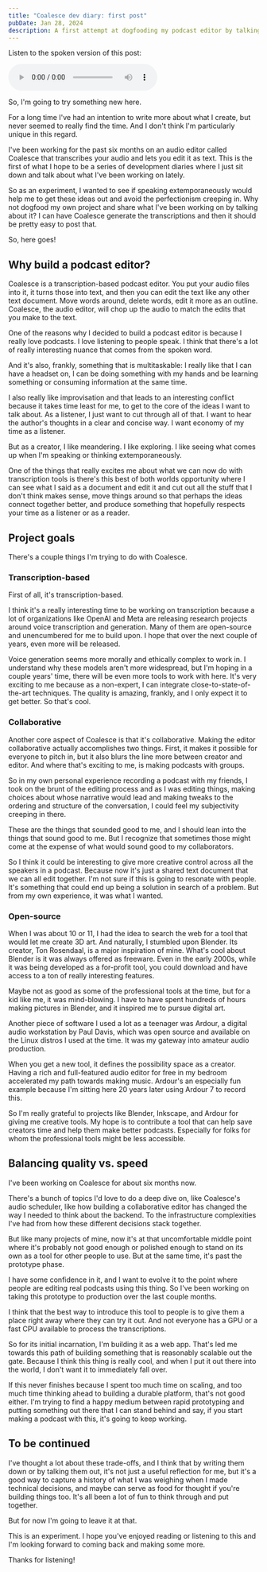 ```yaml
---
title: "Coalesce dev diary: first post"
pubDate: Jan 28, 2024
description: A first attempt at dogfooding my podcast editor by talking about it.
---
```


<div class="audio-header">

Listen to the spoken version of this post:

<audio controls src="/post/coalesce-dev-diary-first-post/audio.mp3"></audio>

</div>

So, I'm going to try something new here.

For a long time I've had an intention to write more about what I create, but never seemed to really find the time. And I don't think I'm particularly unique in this regard.

I've been working for the past six months on an audio editor called Coalesce that transcribes your audio and lets you edit it as text. This is the first of what I hope to be a series of development diaries where I just sit down and talk about what I've been working on lately.

So as an experiment, I wanted to see if speaking extemporaneously would help me to get these ideas out and avoid the perfectionism creeping in. Why not dogfood my own project and share what I've been working on by talking about it? I can have Coalesce generate the transcriptions and then it should be pretty easy to post that.

So, here goes!

## Why build a podcast editor?

Coalesce is a transcription-based podcast editor. You put your audio files into it, it turns those into text, and then you can edit the text like any other text document. Move words around, delete words, edit it more as an outline. Coalesce, the audio editor, will chop up the audio to match the edits that you make to the text.

One of the reasons why I decided to build a podcast editor is because I really love podcasts. I love listening to people speak. I think that there's a lot of really interesting nuance that comes from the spoken word.

And it's also, frankly, something that is multitaskable: I really like that I can have a headset on, I can be doing something with my hands and be learning something or consuming information at the same time.

I also really like improvisation and that leads to an interesting conflict because it takes time least for me, to get to the core of the ideas I want to talk about. As a listener, I just want to cut through all of that. I want to hear the author's thoughts in a clear and concise way. I want economy of my time as a listener.

But as a creator, I like meandering. I like exploring. I like seeing what comes up when I'm speaking or thinking extemporaneously.

One of the things that really excites me about what we can now do with transcription tools is there's this best of both worlds opportunity where I can see what I said as a document and edit it and cut out all the stuff that I don't think makes sense, move things around so that perhaps the ideas connect together better, and produce something that hopefully respects your time as a listener or as a reader.

## Project goals

There's a couple things I'm trying to do with Coalesce.

### Transcription-based

First of all, it's transcription-based.

I think it's a really interesting time to be working on transcription because a lot of organizations like OpenAI and Meta are releasing research projects around voice transcription and generation. Many of them are open-source and unencumbered for me to build upon. I hope that over the next couple of years, even more will be released.

Voice generation seems more morally and ethically complex to work in. I understand why these models aren't more widespread, but I'm hoping in a couple years' time, there will be even more tools to work with here. It's very exciting to me because as a non-expert, I can integrate close-to-state-of-the-art techniques. The quality is amazing, frankly, and I only expect it to get better. So that's cool.

### Collaborative

Another core aspect of Coalesce is that it's collaborative. Making the editor collaborative actually accomplishes two things. First, it makes it possible for everyone to pitch in, but it also blurs the line more between creator and editor. And where that's exciting to me, is making podcasts with groups.

So in my own personal experience recording a podcast with my friends, I took on the brunt of the editing process and as I was editing things, making choices about whose narrative would lead and making tweaks to the ordering and structure of the conversation, I could feel my subjectivity creeping in there.

These are the things that sounded good to me, and I should lean into the things that sound good to me. But I recognize that sometimes those might come at the expense of what would sound good to my collaborators.

So I think it could be interesting to give more creative control across all the speakers in a podcast. Because now it's just a shared text document that we can all edit together. I'm not sure if this is going to resonate with people. It's something that could end up being a solution in search of a problem. But from my own experience, it was what I wanted.

### Open-source

When I was about 10 or 11, I had the idea to search the web for a tool that would let me create 3D art. And naturally, I stumbled upon Blender. Its creator, Ton Rosendaal, is a major inspiration of mine. What's cool about Blender is it was always offered as freeware. Even in the early 2000s, while it was being developed as a for-profit tool, you could download and have access to a ton of really interesting features. 

Maybe not as good as some of the professional tools at the time, but for a kid like me, it was mind-blowing. I have to have spent hundreds of hours making pictures in Blender, and it inspired me to pursue digital art.

Another piece of software I used a lot as a teenager was Ardour, a digital audio workstation by Paul Davis, which was open source and available on the Linux distros I used at the time. It was my gateway into amateur audio production.

When you get a new tool, it defines the possibility space as a creator. Having a rich and full-featured audio editor for free in my bedroom accelerated my path towards making music. Ardour's an especially fun example because I'm sitting here 20 years later using Ardour 7 to record this.

So I'm really grateful to projects like Blender, Inkscape, and Ardour for giving me creative tools. My hope is to contribute a tool that can help save creators time and help them make better podcasts. Especially for folks for whom the professional tools might be less accessible.

## Balancing quality vs. speed

I've been working on Coalesce for about six months now.

There's a bunch of topics I'd love to do a deep dive on, like Coalesce's audio scheduler, like how building a collaborative editor has changed the way I needed to think about the backend. To the infrastructure complexities I've had from how these different decisions stack together.

But like many projects of mine, now it's at that uncomfortable middle point where it's probably not good enough or polished enough to stand on its own as a tool for other people to use. But at the same time, it's past the prototype phase.

I have some confidence in it, and I want to evolve it to the point where people are editing real podcasts using this thing. So I've been working on taking this prototype to production over the last couple months.

I think that the best way to introduce this tool to people is to give them a place right away where they can try it out. And not everyone has a GPU or a fast CPU available to process the transcriptions.

So for its initial incarnation, I'm building it as a web app. That's led me towards this path of building something that is reasonably scalable out the gate. Because I think this thing is really cool, and when I put it out there into the world, I don't want it to immediately fall over. 

If this never finishes because I spent too much time on scaling, and too much time thinking ahead to building a durable platform, that's not good either. I'm trying to find a happy medium between rapid prototyping and putting something out there that I can stand behind and say, if you start making a podcast with this, it's going to keep working.

## To be continued

I've thought a lot about these trade-offs, and I think that by writing them down or by talking them out, it's not just a useful reflection for me, but it's a good way to capture a history of what I was weighing when I made technical decisions, and maybe can serve as food for thought if you're building things too. It's all been a lot of fun to think through and put together.

But for now I'm going to leave it at that.

This is an experiment. I hope you've enjoyed reading or listening to this and I'm looking forward to coming back and making some more.

Thanks for listening!